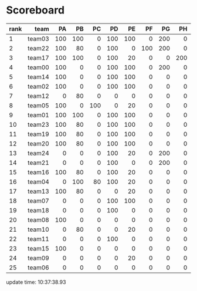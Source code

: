 # Scoreboard
rank | team | PA | PB | PC | PD | PE | PF | PG | PH | PI | PJ | PK | PL | PM | PN | PO | total
----|----:|-----:|----:|----:|----:|----:|----:|----:|----:|----:|----:|----:|----:|----:|----:|----:|----
1 | team03 | 100 | 100 | 0 | 100 | 100 | 0 | 200 | 0 | 0 | 0 | 0 | 0 | 200 | 0 | 0 | 800
2 | team22 | 100 | 80 | 0 | 100 | 0 | 100 | 200 | 0 | 0 | 200 | 0 | 0 | 0 | 0 | 0 | 780
3 | team17 | 100 | 100 | 0 | 100 | 20 | 0 | 0 | 200 | 0 | 0 | 0 | 0 | 200 | 0 | 0 | 720
4 | team00 | 100 | 0 | 0 | 100 | 100 | 0 | 200 | 0 | 0 | 0 | 0 | 0 | 0 | 0 | 0 | 500
5 | team14 | 100 | 0 | 0 | 100 | 100 | 0 | 0 | 0 | 0 | 0 | 0 | 0 | 200 | 0 | 0 | 500
6 | team02 | 100 | 0 | 0 | 100 | 100 | 0 | 0 | 0 | 0 | 200 | 0 | 0 | 0 | 0 | 0 | 500
7 | team12 | 0 | 80 | 0 | 0 | 0 | 0 | 0 | 0 | 0 | 200 | 0 | 0 | 200 | 0 | 0 | 480
8 | team05 | 100 | 0 | 100 | 0 | 20 | 0 | 0 | 0 | 0 | 200 | 0 | 0 | 0 | 0 | 0 | 420
9 | team01 | 100 | 100 | 0 | 100 | 100 | 0 | 0 | 0 | 0 | 0 | 0 | 0 | 0 | 0 | 0 | 400
10 | team23 | 100 | 80 | 0 | 100 | 100 | 0 | 0 | 0 | 0 | 0 | 0 | 0 | 0 | 0 | 0 | 380
11 | team19 | 100 | 80 | 0 | 100 | 100 | 0 | 0 | 0 | 0 | 0 | 0 | 0 | 0 | 0 | 0 | 380
12 | team20 | 100 | 80 | 0 | 100 | 100 | 0 | 0 | 0 | 0 | 0 | 0 | 0 | 0 | 0 | 0 | 380
13 | team24 | 0 | 0 | 0 | 100 | 20 | 0 | 200 | 0 | 0 | 0 | 0 | 0 | 0 | 0 | 0 | 320
14 | team21 | 0 | 0 | 0 | 100 | 0 | 0 | 200 | 0 | 0 | 0 | 0 | 0 | 0 | 0 | 0 | 300
15 | team16 | 100 | 80 | 0 | 100 | 20 | 0 | 0 | 0 | 0 | 0 | 0 | 0 | 0 | 0 | 0 | 300
16 | team04 | 0 | 100 | 80 | 100 | 20 | 0 | 0 | 0 | 0 | 0 | 0 | 0 | 0 | 0 | 0 | 300
17 | team13 | 100 | 80 | 0 | 0 | 20 | 0 | 0 | 0 | 0 | 0 | 0 | 0 | 0 | 0 | 0 | 200
18 | team07 | 0 | 0 | 0 | 100 | 100 | 0 | 0 | 0 | 0 | 0 | 0 | 0 | 0 | 0 | 0 | 200
19 | team18 | 0 | 0 | 0 | 100 | 0 | 0 | 0 | 0 | 0 | 0 | 0 | 0 | 0 | 0 | 0 | 100
20 | team08 | 100 | 0 | 0 | 0 | 0 | 0 | 0 | 0 | 0 | 0 | 0 | 0 | 0 | 0 | 0 | 100
21 | team10 | 0 | 80 | 0 | 0 | 20 | 0 | 0 | 0 | 0 | 0 | 0 | 0 | 0 | 0 | 0 | 100
22 | team11 | 0 | 0 | 0 | 100 | 0 | 0 | 0 | 0 | 0 | 0 | 0 | 0 | 0 | 0 | 0 | 100
23 | team15 | 100 | 0 | 0 | 0 | 0 | 0 | 0 | 0 | 0 | 0 | 0 | 0 | 0 | 0 | 0 | 100
24 | team09 | 0 | 0 | 0 | 0 | 20 | 0 | 0 | 0 | 0 | 0 | 0 | 0 | 0 | 0 | 0 | 20
25 | team06 | 0 | 0 | 0 | 0 | 0 | 0 | 0 | 0 | 0 | 0 | 0 | 0 | 0 | 0 | 0 | 0


update time: 10:37:38.93 
